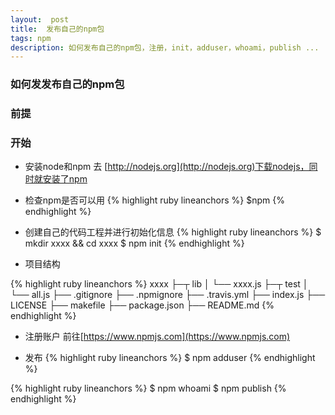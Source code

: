 ```yaml
---
layout:  post
title:  发布自己的npm包
tags: npm
description: 如何发布自己的npm包，注册，init，adduser，whoami，publish ...
---
```


### 如何发发布自己的npm包

### 前提
 
      
### 开始
* 安装node和npm
  去 [http://nodejs.org](http://nodejs.org)下载nodejs，同时就安装了npm
* 检查npm是否可以用
  {% highlight ruby lineanchors %}
  $npm
  {% endhighlight %}
* 创建自己的代码工程并进行初始化信息
  {% highlight ruby lineanchors %}
  $ mkdir xxxx && cd xxxx
  $ npm init
  {% endhighlight %}

* 项目结构

 {% highlight ruby lineanchors %}
xxxx
├─┬ lib
│ └── xxxx.js
├─┬ test
│ └── all.js
├── .gitignore
├── .npmignore
├── .travis.yml
├── index.js
├── LICENSE
├── makefile
├── package.json
├── README.md
 {% endhighlight %}

* 注册账户
 前往[https://www.npmjs.com](https://www.npmjs.com)

* 发布
{% highlight ruby lineanchors %}
 $ npm adduser
{% endhighlight %}

{% highlight ruby lineanchors %}
 $ npm whoami 
 $ npm publish 
{% endhighlight %}

